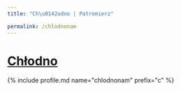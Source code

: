 ```yaml
---
title: "Ch\u0142odno | Patromierz"

permalink: /chlodnonam
---
```


# [Chłodno](https://patronite.pl/chlodnonam)

{% include profile.md name="chlodnonam" prefix="c" %}
